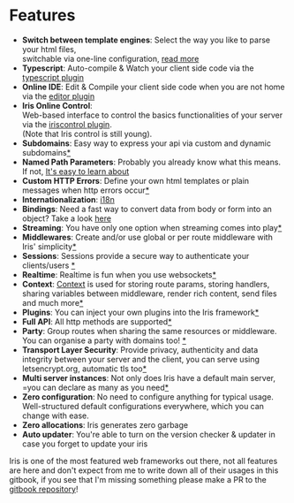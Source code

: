 # Features

* **Switch between template engines**: Select the way you like to parse your html files,   
  switchable via one-line configuration, [read more](render.md)
* **Typescript**: Auto-compile & Watch your client side code via the [typescript plugin](plugin-typescript.md)
* **Online IDE**: Edit & Compile your client side code when you are not home via the [editor plugin](plugin-editor.md)
* **Iris Online Control**:   
  Web-based interface to control the basics functionalities of your server via the [iriscontrol plugin](plugin-iriscontrol.md).   
  \(Note that Iris control is still young\).
* **Subdomains**: Easy way to express your api via custom and dynamic subdomains[\*](subdomains.md)
* **Named Path Parameters**: Probably you already know what this means. If not, [It's easy to learn about](named-parameters.md)
* **Custom HTTP Errors**: Define your own html templates or plain messages when http errors occur[\*](custom-http-errors.md)
* **Internationalization**: [i18n](middleware-internationalization-and-localization.md)
* **Bindings**: Need a fast way to convert data from body or form into an object? Take a look [here](request-body-bind.md)
* **Streaming**: You have only one option when streaming comes into play[\*](streaming.md)
* **Middlewares**: Create and\/or use global or per route middleware with Iris' simplicity[\*](middlewares.md)
* **Sessions**:  Sessions provide a secure way to authenticate your clients\/users [\*](package-sessions.md)
* **Realtime**: Realtime is fun when you use websockets[\*](package-websocket.md)
* **Context**:  [Context](context.md) is used for storing route params, storing handlers,   
  sharing variables between middleware, render rich content, send files and much more[\*](context.md)
* **Plugins**: You can inject your own plugins into the Iris framework[\*](plugins.md)
* **Full API**: All http methods are supported[\*](api.md)
* **Party**:  Group routes when sharing the same resources or middleware. You can organise a party with domains too! [\*](party.md)
* **Transport Layer Security**: Provide privacy, authenticity and data integrity between your server and the client, you can serve using letsencrypt.org, automatic tls too[\*](tls.md)
* **Multi server instances**: Not only does Iris have a default main server, =you can declare as many as you need[\*](declaration.md)
* **Zero configuration**:  No need to configure anything for typical usage.   
  Well-structured default configurations everywhere, which you can change with ease.
* **Zero allocations**: Iris generates zero garbage
* **Auto updater**: You're able to turn on the version checker & updater in case you forget to update your iris

Iris is one of the most featured web frameworks out there, not all features are here and don't expect from me to write down all of their usages in this gitbook, if you see that I'm missing something please make a PR to the [gitbook repository](https://github.com/iris-contrib/gitbook)!

